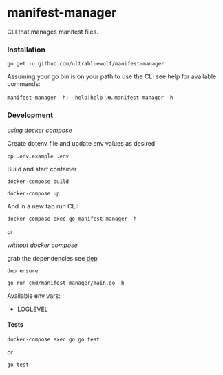 # manifest-manager

CLI that manages manifest files.

### Installation

`go get -u github.com/ultrabluewolf/manifest-manager`

Assuming your go bin is on your path to use the CLI see help for available commands:

`manifest-manager -h|--help|help` i.e. `manifest-manager -h`

### Development

_using docker compose_

Create dotenv file and update env values as desired

`cp .env.example .env`

Build and start container

`docker-compose build`

`docker-compose up`

And in a new tab run CLI:

`docker-compose exec go manifest-manager -h`

or

_without docker compose_

grab the dependencies see [dep](https://github.com/golang/dep)

`dep ensure`

`go run cmd/manifest-manager/main.go -h`

Available env vars:

- LOGLEVEL

#### Tests

`docker-compose exec go go test`

or

`go test`

